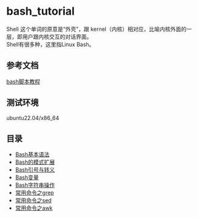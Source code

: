 # bash_tutorial
Shell 这个单词的原意是“外壳”，跟 kernel（内核）相对应，比喻内核外面的一层，即用户跟内核交互的对话界面。  
Shell有很多种，这里指Linux Bash。

## 参考文档
[bash脚本教程](https://wangdoc.com/bash/intro)

## 测试环境  
ubuntu22.04/x86_64  

## 目录  
- [Bash基本语法](./basic/basic.md)   
- [Bash的模式扩展](./extension/extension.md)  
- [Bash引号与转义](./quote/quote.md)  
- [Bash变量](./var/var.md) 
- [Bash字符串操作](./string/string.md) 
- [常用命令之grep](./grep/grep.md)  
- [常用命令之sed](./sed/sed.md)  
- [常用命令之awk](./awk/awk.md)  
